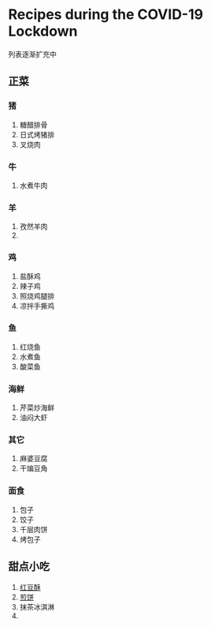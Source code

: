# **Recipes during the COVID-19 Lockdown**
列表逐渐扩充中

## 正菜

### 猪
1. 糖醋排骨
2. 日式烤猪排
3. 叉烧肉
   
### 牛
1. 水煮牛肉
   
### 羊
1. 孜然羊肉
2. 

### 鸡
1. 盐酥鸡
2. 辣子鸡
3. 照烧鸡腿排
4. 凉拌手撕鸡

### 鱼
1. 红烧鱼
2. 水煮鱼
3. 酸菜鱼

### 海鲜
1. 芹菜炒海鲜
2. 油闷大虾
   
### 其它
1. 麻婆豆腐
2. 干煸豆角

### 面食
1. 包子
2. 饺子
3. 千层肉饼
4. 烤包子

## 甜点小吃
1. [红豆酥](./snacks/hong_dou_su.html)
2. [煎饼](./snacks/jian_bing.html)
3. 抹茶冰淇淋
4. 